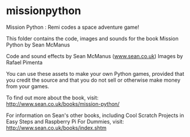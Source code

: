 # missionpython
Mission Python : Remi codes a space adventure game!

This folder contains the code, images and sounds for the book Mission Python by Sean McManus

Code and sound effects by Sean McManus (www.sean.co.uk)
Images by Rafael Pimenta

You can use these assets to make your own Python games, provided that you credit the source and that you do not sell or otherwise make money from your games.

To find out more about the book, visit:
http://www.sean.co.uk/books/mission-python/

For information on Sean's other books, including Cool Scratch Projects in Easy Steps and Raspberry Pi For Dummies, visit:
http://www.sean.co.uk/books/index.shtm
